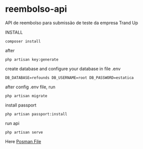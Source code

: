 # reembolso-api
API de reembolso para submissão de teste da empresa Trand Up

INSTALL

`composer install`

after

`php artisan key:generate`

create database and configure your database in file .env

`DB_DATABASE=refounds
DB_USERNAME=root
DB_PASSWORD=estatica`

after config .env file, run

`php artisan migrate`

install passport

`php artisan passport:install`

run api

`php artisan serve`

Here <a href="https://github.com/leilton/reembolso-api/blob/master/public/Reembolso-API.postman_collection.json">Posman File</a>
